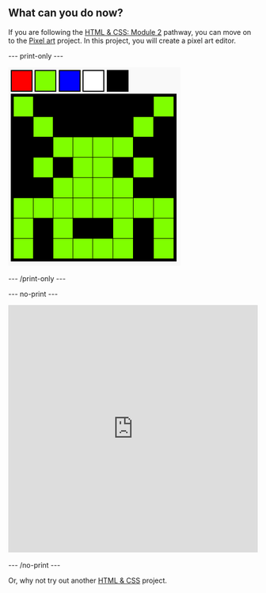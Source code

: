 ## What can you do now?

If you are following the [HTML & CSS: Module 2](https://projects.raspberrypi.org/en/pathways/webdev-module-2) pathway, you can move on to the [Pixel art](https://projects.raspberrypi.org/en/projects/pixel-art/) project. In this project, you will create a pixel art editor.

--- print-only --- 

![A pixel art editor with a grid of squares. A space invader image has been drawn.](images/pixel-art-final.png)

--- /print-only ---

--- no-print ---

<iframe src="https://editor.raspberrypi.org/en/embed/viewer/editor-pixel-art-finished" width="100%" height="500" frameborder="0" marginwidth="0" marginheight="0" allowfullscreen> </iframe>

--- /no-print ---

Or, why not try out another [HTML & CSS](https://projects.raspberrypi.org/en/projects?software%5B%5D=html-css-javascript) project.